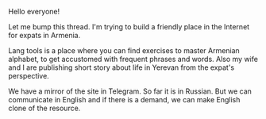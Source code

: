 Hello everyone!

Let me bump this thread. I'm trying to build a friendly place in the Internet for expats in Armenia.

Lang tools is a place where you can find exercises to master Armenian alphabet, to get accustomed with frequent phrases and words. Also my wife and I are publishing short story about life in Yerevan from the expat's perspective.

We have a mirror of the site in Telegram. So far it is in Russian. But we can communicate in English and if there is a demand, we can make English clone of the resource.

